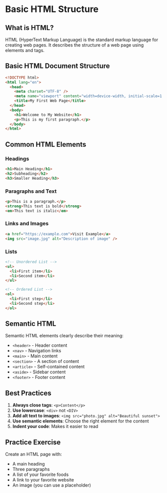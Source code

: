 # Basic HTML Structure

## What is HTML?

HTML (HyperText Markup Language) is the standard markup language for creating web pages. It describes the structure of a web page using elements and tags.

## Basic HTML Document Structure

```html
<!DOCTYPE html>
<html lang="en">
  <head>
    <meta charset="UTF-8" />
    <meta name="viewport" content="width=device-width, initial-scale=1.0" />
    <title>My First Web Page</title>
  </head>
  <body>
    <h1>Welcome to My Website</h1>
    <p>This is my first paragraph.</p>
  </body>
</html>
```

## Common HTML Elements

### Headings

```html
<h1>Main Heading</h1>
<h2>Subheading</h2>
<h3>Smaller Heading</h3>
```

### Paragraphs and Text

```html
<p>This is a paragraph.</p>
<strong>This text is bold</strong>
<em>This text is italic</em>
```

### Links and Images

```html
<a href="https://example.com">Visit Example</a>
<img src="image.jpg" alt="Description of image" />
```

### Lists

```html
<!-- Unordered List -->
<ul>
  <li>First item</li>
  <li>Second item</li>
</ul>

<!-- Ordered List -->
<ol>
  <li>First step</li>
  <li>Second step</li>
</ol>
```

## Semantic HTML

Semantic HTML elements clearly describe their meaning:

- `<header>` - Header content
- `<nav>` - Navigation links
- `<main>` - Main content
- `<section>` - A section of content
- `<article>` - Self-contained content
- `<aside>` - Sidebar content
- `<footer>` - Footer content

## Best Practices

1. **Always close tags**: `<p>Content</p>`
2. **Use lowercase**: `<div>` not `<DIV>`
3. **Add alt text to images**: `<img src="photo.jpg" alt="Beautiful sunset">`
4. **Use semantic elements**: Choose the right element for the content
5. **Indent your code**: Makes it easier to read

## Practice Exercise

Create an HTML page with:

- A main heading
- Three paragraphs
- A list of your favorite foods
- A link to your favorite website
- An image (you can use a placeholder)

